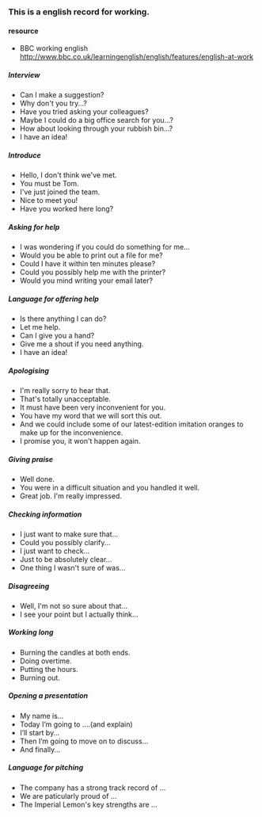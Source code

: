 ### This is a english record for working.

#### resource
* BBC working english http://www.bbc.co.uk/learningenglish/english/features/english-at-work

##### Interview
* Can I make a suggestion?
* Why don't you try...?
* Have you tried asking your colleagues?
* Maybe I could do a big office search for you...?
* How about looking through your rubbish bin...?
* I have an idea!

##### Introduce
* Hello, I don't think we've met.
* You must be Tom.
* I've just joined the team.
* Nice to meet you!
* Have you worked here long?

##### Asking for help
* I was wondering if you could do something for me...
* Would you be able to print out a file for me?
* Could I have it within ten minutes please?
* Could you possibly help me with the printer?
* Would you mind writing your email later?

##### Language for offering help
* Is there anything I can do?
* Let me help.
* Can I give you a hand?
* Give me a shout if you need anything.
* I have an idea!

##### Apologising
* I'm really sorry to hear that.
* That's totally unacceptable.
* It must have been very inconvenient for you.
* You have my word that we will sort this out.
* And we could include some of our latest-edition imitation oranges to make up for the inconvenience.
* I promise you, it won't happen again.

##### Giving praise
* Well done.
* You were in a difficult situation and you handled it well.
* Great job. I'm really impressed.

##### Checking information
* I just want to make sure that...
* Could you possibly clarify...
* I just want to check...
* Just to be absolutely clear...
* One thing I wasn't sure of was...

##### Disagreeing

* Well, I'm not so sure about that...
* I see your point but I actually think...

##### Working long
* Burning the candles at both ends.
* Doing overtime.
* Putting the hours.
* Burning out.

##### Opening a presentation
* My name is…
* Today I’m going to ….(and explain)
* I’ll start by…
* Then I’m going to move on to discuss…
* And finally…

##### Language for pitching
* The company has a strong track record of ...
* We are paticularly proud of ...
* The Imperial Lemon's key strengths are ...







